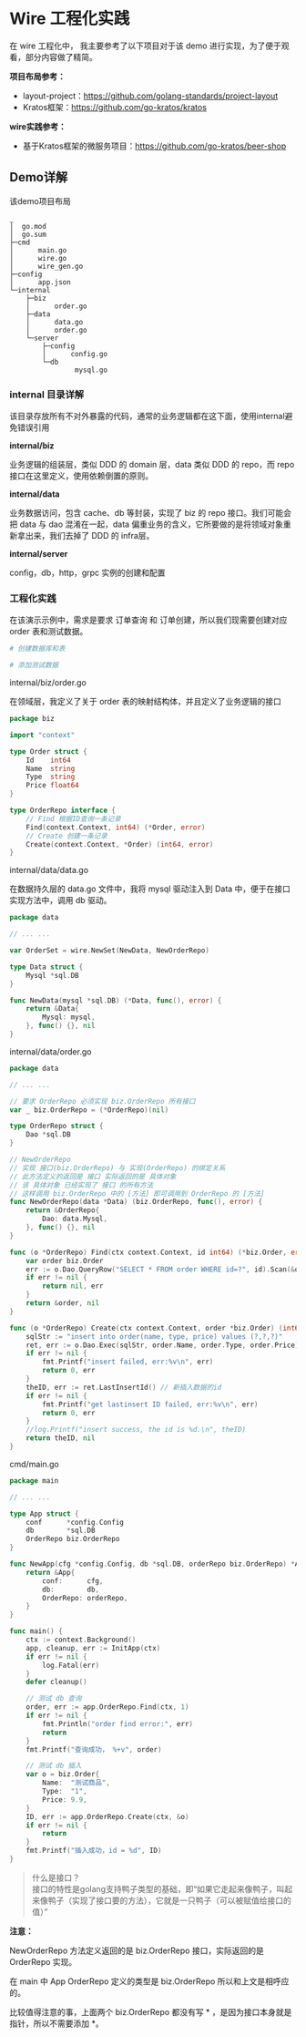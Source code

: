 # Wire 工程化实践

在 wire 工程化中， 我主要参考了以下项目对于该 demo 进行实现，为了便于观看，部分内容做了精简。

**项目布局参考：**

- layout-project：https://github.com/golang-standards/project-layout
- Kratos框架：https://github.com/go-kratos/kratos

**wire实践参考：**

- 基于Kratos框架的微服务项目：https://github.com/go-kratos/beer-shop

## Demo详解

该demo项目布局

```text
_
│  go.mod
│  go.sum
├─cmd
│      main.go
│      wire.go
│      wire_gen.go
├─config
│      app.json
└─internal
    ├─biz
    │      order.go
    ├─data
    │      data.go
    │      order.go
    └─server
        ├─config
        │      config.go
        └─db
                mysql.go
```

### internal 目录详解

该目录存放所有不对外暴露的代码，通常的业务逻辑都在这下面，使用internal避免错误引用

**internal/biz**

业务逻辑的组装层，类似 DDD 的 domain 层，data 类似 DDD 的 repo，而 repo 接口在这里定义，使用依赖倒置的原则。

**internal/data**

业务数据访问，包含 cache、db 等封装，实现了 biz 的 repo 接口。我们可能会把 data 与 dao 混淆在一起，data 偏重业务的含义，它所要做的是将领域对象重新拿出来，我们去掉了 DDD 的 infra层。

**internal/server**

config，db，http，grpc 实例的创建和配置

### 工程化实践

在该演示示例中，需求是要求 订单查询 和 订单创建，所以我们现需要创建对应 order 表和测试数据。

```bash
# 创建数据库和表

# 添加测试数据
```

internal/biz/order.go

在领域层，我定义了关于 order 表的映射结构体，并且定义了业务逻辑的接口

```go
package biz

import "context"

type Order struct {
	Id    int64
	Name  string
	Type  string
	Price float64
}

type OrderRepo interface {
	// Find 根据ID查询一条记录
	Find(context.Context, int64) (*Order, error)
	// Create 创建一条记录
	Create(context.Context, *Order) (int64, error)
}
```

internal/data/data.go

在数据持久层的 data.go 文件中，我将 mysql 驱动注入到 Data 中，便于在接口实现方法中，调用 db 驱动。

```go
package data

// ... ...

var OrderSet = wire.NewSet(NewData, NewOrderRepo)

type Data struct {
	Mysql *sql.DB
}

func NewData(mysql *sql.DB) (*Data, func(), error) {
	return &Data{
		Mysql: mysql,
	}, func() {}, nil
}
```

internal/data/order.go

```go
package data

// ... ...

// 要求 OrderRepo 必须实现 biz.OrderRepo 所有接口
var _ biz.OrderRepo = (*OrderRepo)(nil)

type OrderRepo struct {
	Dao *sql.DB
}

// NewOrderRepo
// 实现 接口(biz.OrderRepo) 与 实现(OrderRepo) 的绑定关系
// 此方法定义的返回是 接口 实际返回的是 具体对象
// 该 具体对象 已经实现了 接口 的所有方法
// 这样调用 biz.OrderRepo 中的 [方法] 即可调用到 OrderRepo 的 [方法]
func NewOrderRepo(data *Data) (biz.OrderRepo, func(), error) {
	return &OrderRepo{
		Dao: data.Mysql,
	}, func() {}, nil
}

func (o *OrderRepo) Find(ctx context.Context, id int64) (*biz.Order, error) {
	var order biz.Order
	err := o.Dao.QueryRow("SELECT * FROM order WHERE id=?", id).Scan(&order)
	if err != nil {
		return nil, err
	}
	return &order, nil
}

func (o *OrderRepo) Create(ctx context.Context, order *biz.Order) (int64, error) {
	sqlStr := "insert into order(name, type, price) values (?,?,?)"
	ret, err := o.Dao.Exec(sqlStr, order.Name, order.Type, order.Price)
	if err != nil {
		fmt.Printf("insert failed, err:%v\n", err)
		return 0, err
	}
	theID, err := ret.LastInsertId() // 新插入数据的id
	if err != nil {
		fmt.Printf("get lastinsert ID failed, err:%v\n", err)
		return 0, err
	}
	//log.Printf("insert success, the id is %d.\n", theID)
	return theID, nil
}
```

cmd/main.go

```go
package main

// ... ...

type App struct {
	conf      *config.Config
	db        *sql.DB
	OrderRepo biz.OrderRepo
}

func NewApp(cfg *config.Config, db *sql.DB, orderRepo biz.OrderRepo) *App {
	return &App{
		conf:      cfg,
		db:        db,
		OrderRepo: orderRepo,
	}
}

func main() {
	ctx := context.Background()
	app, cleanup, err := InitApp(ctx)
	if err != nil {
		log.Fatal(err)
	}
	defer cleanup()

	// 测试 db 查询
	order, err := app.OrderRepo.Find(ctx, 1)
	if err != nil {
		fmt.Println("order find error:", err)
		return
	}
	fmt.Printf("查询成功， %+v", order)

	// 测试 db 插入
	var o = biz.Order{
		Name:  "测试商品",
		Type:  "1",
		Price: 9.9,
	}
	ID, err := app.OrderRepo.Create(ctx, &o)
	if err != nil {
		return
	}
	fmt.Printf("插入成功，id = %d", ID)
}

```


> 什么是接口？  
> 接口的特性是golang支持鸭子类型的基础，即“如果它走起来像鸭子，叫起来像鸭子（实现了接口要的方法），它就是一只鸭子（可以被赋值给接口的值）”

**注意：**

NewOrderRepo 方法定义返回的是 biz.OrderRepo 接口，实际返回的是 OrderRepo 实现。

在 main 中 App OrderRepo 定义的类型是  biz.OrderRepo 所以和上文是相呼应的。

比较值得注意的事，上面两个  biz.OrderRepo 都没有写 * ，是因为接口本身就是指针，所以不需要添加 *。



